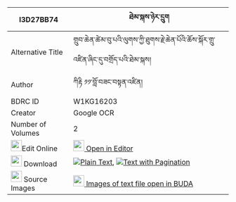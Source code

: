 |I3D27BB74|ཐེམ་སྐས་ཉེར་དྲུག 
| --- | --- 
|Alternative Title |གྲུབ་ཆེན་ཚེམ་བུ་པའི་ལུགས་ཀྱི་ཐུགས་རྗེ་ཆེན་པོའི་ཆོས་སྐོར་གྲུ་འཛིན་ཞིང་དུ་བགྲོད་པའི་ཐེམ་སྐས།
|Author| ཀིརྟི ༡༡་བློ་བཟང་བསྟན་འཛིན།
|BDRC ID | W1KG16203
|Creator | Google OCR
|Number of Volumes| 2
|<img width="25" src="https://img.icons8.com/color/25/000000/edit-property.png">Edit Online| [<img width="25" src="https://avatars.githubusercontent.com/u/45091458?s=200&v=4"> Open in Editor](http://editor.openpecha.org/I3D27BB74)
|<img width="25" src="https://img.icons8.com/fluent/48/000000/download-2.png"/>  Download | [![](https://img.icons8.com/color/20/000000/txt.png)Plain Text](https://github.com/Openpecha/I3D27BB74/releases/download/v1/temke_nyer_druk_plain_I3D27BB74.zip), [![](https://img.icons8.com/color/20/000000/txt.png)Text with Pagination](https://github.com/Openpecha/I3D27BB74/releases/download/v1/temke_nyer_druk_pages_I3D27BB74.zip)
|<img width="25" src="https://img.icons8.com/plasticine/100/000000/pictures-folder.png"/>  Source Images | [<img width="25" src="https://library.bdrc.io/icons/BUDA-small.svg"> Images of text file open in BUDA](https://library.bdrc.io/show/bdr:W1KG16203)